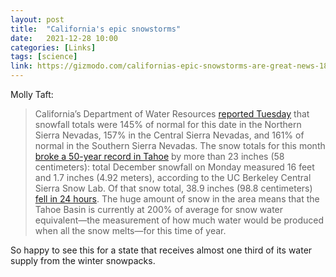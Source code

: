 ```yaml
---
layout: post
title:  "California's epic snowstorms"
date:   2021-12-28 10:00
categories: [Links]
tags: [science]
link: https://gizmodo.com/californias-epic-snowstorms-are-great-news-1848276159
---
```


Molly Taft:

>California’s Department of Water Resources [reported Tuesday](https://cdec.water.ca.gov/snowapp/sweq.action) that snowfall totals were 145% of normal for this date in the Northern Sierra Nevadas, 157% in the Central Sierra Nevadas, and 161% of normal in the Southern Sierra Nevadas. The snow totals for this month [broke a 50-year record in Tahoe](https://www.rgj.com/story/news/2021/12/27/tahoe-breaks-50-year-december-snowfall-record-sierra-winter-storm-ski-resorts-snow-storm-snowpack/9029766002/) by more than 23 inches (58 centimeters): total December snowfall on Monday measured 16 feet and 1.7 inches (4.92 meters), according to the UC Berkeley Central Sierra Snow Lab. Of that snow total, 38.9 inches (98.8 centimeters) [fell in 24 hours](https://twitter.com/UCB_CSSL/status/1475511462588211200). The huge amount of snow in the area means that the Tahoe Basin is currently at 200% of average for snow water equivalent—the measurement of how much water would be produced when all the snow melts—for this time of year.

So happy to see this for a state that receives almost one third of its water supply from the winter snowpacks.

